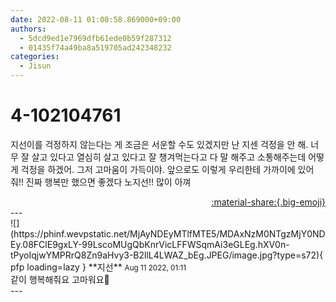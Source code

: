 ```yaml
---
date: 2022-08-11 01:08:58.869000+09:00
authors:
  - 5dcd9ed1e7969dfb61ede0b59f287312
  - 01435f74a49ba8a519705ad242348232
categories:
  - Jisun
---
```


# 4-102104761

<div class="post-container" markdown="1">
<div class="content-container md-sidebar__scrollwrap" markdown="1">

지선이를 걱정하지 않는다는 게 조금은 서운할 수도 있겠지만 난 지센 걱정을 안 해. 너무 잘 살고 있다고 열심히 살고 있다고 잘 챙겨먹는다고 다 말 해주고 소통해주는데 어떻게 걱정을 하겠어. 그저 고마움이 가득이야. 앞으로도 이렇게 우리한테 가까이에 있어줘!! 진짜 행복만 했으면 좋겠다 노지선!! 많이 아껴

</div>
</div>

<div style="text-align: right;" markdown="1">
<a href="https://weverse.io/fromis9/fanpost/4-102104761" style="text-align: right;">:material-share:{.big-emoji}</a>
</div>
---

<div class="comments-container md-sidebar__scrollwrap" markdown="1">
<div class="comment" markdown="1">
<div class='id-container' markdown="1">
![](https://phinf.wevpstatic.net/MjAyNDEyMTlfMTE5/MDAxNzM0NTgzMjY0NDEy.08FClE9gxLY-99LscoMUgQbKnrVicLFFWSqmAi3eGLEg.hXV0n-tPyoIqjwYMPRrQ8Zn9aHvy3-B2llL4LWAZ_bEg.JPEG/image.jpg?type=s72){ pfp loading=lazy }
**<span class="artist">지선</span>** <small>Aug 11 2022, 01:11</small><br>
</div>
<div class='comment-body' markdown="1">
같이 행복해줘요 고마워요🤍
</div>
</div>
</div>
---
